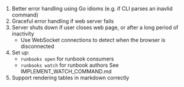 1. Better error handling using Go idioms (e.g. if CLI parses an inavlid command)
1. Graceful error handling if web server fails
1. Server shuts down if user closes web page, or after a long period of inactivity
   - Use WebSocket connections to detect when the browser is disconnected
1. Set up:
   - `runbooks open` for runbook consumers
   - `runbooks watch` for runbook authors 
   See IMPLEMENT_WATCH_COMMAND.md
1. Support rendering tables in markdown correctly